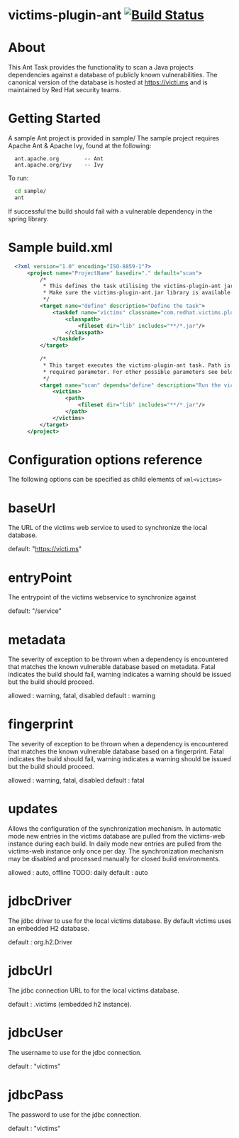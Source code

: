 victims-plugin-ant [![Build Status](https://travis-ci.org/kgreav/victims-plugin-ant.png)](https://travis-ci.org/kgreav/victims-plugin-ant)
==================
About
=====
This Ant Task provides the functionality to scan a Java projects dependencies against a database of publicly 
known vulnerabilities. The canonical version of the database is hosted at https://victi.ms and is maintained by
Red Hat security teams.

Getting Started
===============
A sample Ant project is provided in sample/
The sample project requires Apache Ant & Apache Ivy, found at the following:
```
  ant.apache.org        -- Ant
  ant.apache.org/ivy    -- Ivy
```
To run:
```sh
  cd sample/
  ant
```

If successful the build should fail with a vulnerable dependency in the spring library.

Sample build.xml
================
```xml
  <?xml version="1.0" encoding="ISO-8859-1"?>
      <project name="ProjectName" basedir="." default="scan">
          /* 
           * This defines the task utilising the victims-plugin-ant jar.
           * Make sure the victims-plugin-ant.jar library is available in the classpath
           */
          <target name="define" description="Define the task">
              <taskdef name="victims" classname="com.redhat.victims.plugin.ant.VictimsTask">
                  <classpath>
                      <fileset dir="lib" includes="**/*.jar"/>
                  </classpath>
              </taskdef>
          </target>
          
          /*
           * This target executes the victims-plugin-ant task. Path is the only
           * required parameter. For other possible parameters see below.
           */
          <target name="scan" depends="define" description="Run the victims scan">
              <victims>
                  <path>
                      <fileset dir="lib" includes="**/*.jar"/>
                  </path>
              </victims>
          </target>
      </project>
```
Configuration options reference
===============================

The following options can be specified as child elements of ```xml<victims>```

baseUrl
=======

The URL of the victims web service to used to synchronize the local database.

default: "https://victi.ms"

entryPoint
==========

The entrypoint of the victims webservice to synchronize against

default: "/service"

metadata
========

The severity of exception to be thrown when a dependency is encountered that matches the known vulnerable database based on metadata. Fatal indicates the build should fail, warning indicates a warning should be issued but the build should proceed.

allowed : warning, fatal, disabled
default : warning

fingerprint
===========

The severity of exception to be thrown when a dependency is encountered that matches the known vulnerable database based on a fingerprint. Fatal indicates the build should fail, warning indicates a warning should be issued but the build should proceed.

allowed : warning, fatal, disabled
default : fatal

updates
=======

Allows the configuration of the synchronization mechanism. In automatic mode new entries in the victims database are pulled from the victims-web instance during each build. In daily mode new entries are pulled from the victims-web instance only once per day. The synchronization mechanism may be disabled and processed manually for closed build environments.

allowed : auto, offline TODO: daily
default : auto

jdbcDriver
==========

The jdbc driver to use for the local victims database. By default victims uses an embedded H2 database.

default : org.h2.Driver

jdbcUrl
=======

The jdbc connection URL to for the local victims database.

default : .victims (embedded h2 instance).

jdbcUser
========

The username to use for the jdbc connection.

default : "victims"

jdbcPass
========

The password to use for the jdbc connection.

default : "victims"
